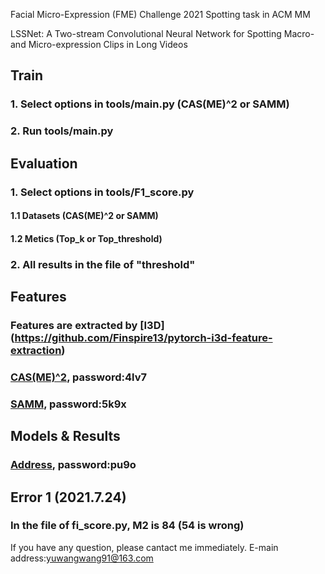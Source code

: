 Facial Micro-Expression (FME) Challenge 2021 Spotting task in ACM MM

LSSNet: A Two-stream Convolutional Neural Network for Spotting Macro- and Micro-expression Clips in Long Videos

## Train
### 1. Select options in tools/main.py (CAS(ME)^2 or SAMM)
### 2. Run tools/main.py

## Evaluation
### 1. Select options in tools/F1_score.py 
#### 1.1  Datasets (CAS(ME)^2 or SAMM)
#### 1.2  Metics (Top_k or Top_threshold)
### 2. All results in the file of "threshold"

## Features
### Features are extracted by [I3D] (https://github.com/Finspire13/pytorch-i3d-feature-extraction)
### [CAS(ME)^2](https://pan.baidu.com/s/1eF_EBdvQoBMIbAjn9yrk4w), password:4lv7 
### [SAMM](https://pan.baidu.com/s/17BU4NLmjCn9fjYX12ctsDA), password:5k9x 

## Models & Results
### [Address](https://pan.baidu.com/s/1s7Slm_2ig1Lbc1nzlhlelA), password:pu9o


## Error 1 (2021.7.24)
### In the file of fi_score.py, M2 is 84 (54 is wrong)

If you have any question, please cantact me immediately.
E-main address:yuwangwang91@163.com

